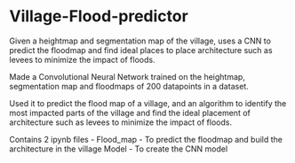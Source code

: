 # Village-Flood-predictor
Given a heightmap and segmentation map of the village, uses a CNN to predict the floodmap and find ideal places to place architecture such as levees to minimize the impact of floods.

Made a Convolutional Neural Network trained on the heightmap, segmentation map and floodmaps of 200 datapoints in a dataset.

Used it to predict the flood map of a village, and an algorithm to identify the most impacted parts of the village and find the ideal placement of architecture such as levees to minimize the impact of floods.

Contains 2 ipynb files - 
Flood_map - To predict the floodmap and build the architecture in the village
Model - To create the CNN model
